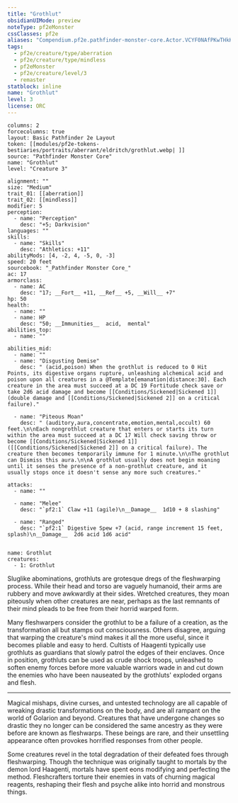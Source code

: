 ```yaml
---
title: "Grothlut"
obsidianUIMode: preview
noteType: pf2eMonster
cssClasses: pf2e
aliases: "Compendium.pf2e.pathfinder-monster-core.Actor.VCYF0NAfPKwTHkK1" 
tags:
  - pf2e/creature/type/aberration
  - pf2e/creature/type/mindless
  - pf2eMonster
  - pf2e/creature/level/3
  - remaster
statblock: inline
name: "Grothlut"
level: 3
license: ORC
---
```


```statblock
columns: 2
forcecolumns: true
layout: Basic Pathfinder 2e Layout
token: [[modules/pf2e-tokens-bestiaries/portraits/aberrant/eldritch/grothlut.webp| ]]
source: "Pathfinder Monster Core"
name: "Grothlut"
level: "Creature 3"

alignment: ""
size: "Medium"
trait_01: [[aberration]]
trait_02: [[mindless]]
modifier: 5
perception:
  - name: "Perception"
    desc: "+5; Darkvision"
languages: ""
skills:
  - name: "Skills"
    desc: "Athletics: +11"
abilityMods: [4, -2, 4, -5, 0, -3]
speed: 20 feet
sourcebook: "_Pathfinder Monster Core_"
ac: 17
armorclass:
  - name: AC
    desc: "17; __Fort__ +11, __Ref__ +5, __Will__ +7"
hp: 50
health:
  - name: ""
  - name: HP
    desc: "50; __Immunities__  acid,  mental"
abilities_top:
  - name: ""

abilities_mid:
  - name: ""
  - name: "Disgusting Demise"
    desc: " (acid,poison) When the grothlut is reduced to 0 Hit Points, its digestive organs rupture, unleashing alchemical acid and poison upon all creatures in a @Template[emanation|distance:30]. Each creature in the area must succeed at a DC 19 Fortitude check save or take 2d6 acid damage and become [[Conditions/Sickened|Sickened 1]] (double damage and [[Conditions/Sickened|Sickened 2]] on a critical failure)."

  - name: "Piteous Moan"
    desc: " (auditory,aura,concentrate,emotion,mental,occult) 60 feet.\n\nEach nongrothlut creature that enters or starts its turn within the area must succeed at a DC 17 Will check saving throw or become [[Conditions/Sickened|Sickened 1]] ([[Conditions/Sickened|Sickened 2]] on a critical failure). The creature then becomes temporarily immune for 1 minute.\n\nThe grothlut can Dismiss this aura.\n\nA grothlut usually does not begin moaning until it senses the presence of a non-grothlut creature, and it usually stops once it doesn't sense any more such creatures."

attacks:
  - name: ""

  - name: "Melee"
    desc: "`pf2:1` Claw +11 (agile)\n__Damage__  1d10 + 8 slashing"

  - name: "Ranged"
    desc: "`pf2:1` Digestive Spew +7 (acid, range increment 15 feet, splash)\n__Damage__  2d6 acid 1d6 acid"
 
```

```encounter-table
name: Grothlut
creatures:
  - 1: Grothlut
```



Sluglike abominations, grothluts are grotesque dregs of the fleshwarping process. While their head and torso are vaguely humanoid, their arms are rubbery and move awkwardly at their sides. Wretched creatures, they moan piteously when other creatures are near, perhaps as the last remnants of their mind pleads to be free from their horrid warped form.

Many fleshwarpers consider the grothlut to be a failure of a creation, as the transformation all but stamps out consciousness. Others disagree, arguing that warping the creature's mind makes it all the more useful, since it becomes pliable and easy to herd. Cultists of Haagenti typically use grothluts as guardians that slowly patrol the edges of their enclaves. Once in position, grothluts can be used as crude shock troops, unleashed to soften enemy forces before more valuable warriors wade in and cut down the enemies who have been nauseated by the grothluts' exploded organs and flesh.

* * *

Magical mishaps, divine curses, and untested technology are all capable of wreaking drastic transformations on the body, and are all rampant on the world of Golarion and beyond. Creatures that have undergone changes so drastic they no longer can be considered the same ancestry as they were before are known as fleshwarps. These beings are rare, and their unsettling appearance often provokes horrified responses from other people.

Some creatures revel in the total degradation of their defeated foes through fleshwarping. Though the technique was originally taught to mortals by the demon lord Haagenti, mortals have spent eons modifying and perfecting the method. Fleshcrafters torture their enemies in vats of churning magical reagents, reshaping their flesh and psyche alike into horrid and monstrous things.
